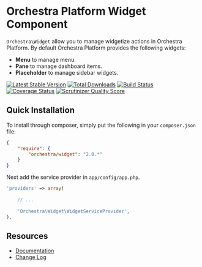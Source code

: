 Orchestra Platform Widget Component
==============

`Orchestra\Widget` allow you to manage widgetize actions in Orchestra Platform. By default Orchestra Platform provides the following widgets:

* **Menu** to manage menu.
* **Pane** to manage dashboard items.
* **Placeholder** to manage sidebar widgets.

[![Latest Stable Version](https://poser.pugx.org/orchestra/widget/v/stable.png)](https://packagist.org/packages/orchestra/widget) 
[![Total Downloads](https://poser.pugx.org/orchestra/widget/downloads.png)](https://packagist.org/packages/orchestra/widget) 
[![Build Status](https://travis-ci.org/orchestral/widget.png?branch=2.0)](https://travis-ci.org/orchestral/widget) 
[![Coverage Status](https://coveralls.io/repos/orchestral/widget/badge.png?branch=2.0)](https://coveralls.io/r/orchestral/widget?branch=2.0) 
[![Scrutinizer Quality Score](https://scrutinizer-ci.com/g/orchestral/widget/badges/quality-score.png?s=c45e8b240b7aedd08eaf70a0061c2b1d25c04f09)](https://scrutinizer-ci.com/g/orchestral/widget/)

## Quick Installation

To install through composer, simply put the following in your `composer.json` file:

```json
{
	"require": {
		"orchestra/widget": "2.0.*"
	}
}
```

Next add the service provider in `app/config/app.php`.

```php
'providers' => array(
	
	// ...
	
	'Orchestra\Widget\WidgetServiceProvider',
),
```

## Resources

* [Documentation](http://orchestraplatform.com/docs/2.0/components/widget)
* [Change Log](http://orchestraplatform.com/docs/2.0/components/widget/changes#v2.0)
